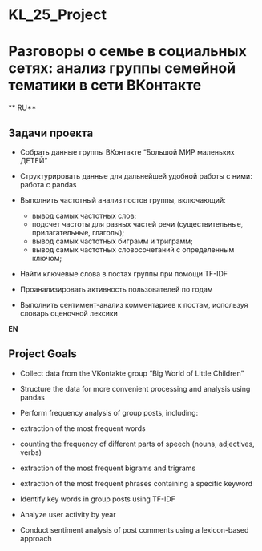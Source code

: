 # KL_25_Project

# **Разговоры о семье в социальных сетях: анализ группы семейной тематики в сети ВКонтакте**

** RU**

## **Задачи проекта**

- Собрать данные группы ВКонтакте “Большой МИР маленьких ДЕТЕЙ”
   
- Структурировать данные для дальнейшей удобной работы с ними: работа с pandas

- Выполнить частотный анализ постов группы, включающий:
  - вывод самых частотных слов;
  - подсчет частоты для разных частей речи (существительные, прилагательные, глаголы);
  - вывод самых частотных биграмм и триграмм;
  - вывод самых частотных словосочетаний с определенным ключом;

- Найти ключевые слова в постах группы при помощи TF-IDF

- Проанализировать активность пользователей по годам

- Выполнить сентимент-анализ комментариев к постам, используя словарь оценочной лексики

**EN**
## **Project Goals**

- Collect data from the VKontakte group “Big World of Little Children”
  
- Structure the data for more convenient processing and analysis using pandas
  
- Perform frequency analysis of group posts, including:
 - extraction of the most frequent words
 - counting the frequency of different parts of speech (nouns, adjectives, verbs)
 - extraction of the most frequent bigrams and trigrams
 - extraction of the most frequent phrases containing a specific keyword
   
- Identify key words in group posts using TF-IDF
  
- Analyze user activity by year
  
- Conduct sentiment analysis of post comments using a lexicon-based approach
